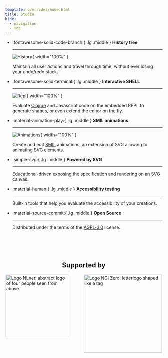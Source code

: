 ```yaml
---
template: overrides/home.html
title: Studio
hide:
  - navigation
  - toc
---
```


<div class="grid cards" style="margin-bottom: 100px;" markdown>

-   :fontawesome-solid-code-branch:{ .lg .middle } __History tree__

    ---

    ![History](./assets/images/history.png){ width="100%" }

    Maintain all user actions and travel through time, without ever losing your undo/redo stack.

-   :fontawesome-solid-terminal:{ .lg .middle } __Interactive SHELL__

    ---

    ![Repl](./assets/images/repl.png){ width="100%" }

    Evaluate [Clojure](https://clojure.org/) and Javascript code on the embedded REPL to generate shapes, or even extend the editor on the fly.


-   :material-animation-play:{ .lg .middle } __SMIL animations__

    ---

    ![Animations](./assets/images/animations.png){ width="100%" }

    Create and edit [SMIL](https://developer.mozilla.org/en-US/docs/Web/SVG/SVG_animation_with_SMIL) animations, an extension of SVG allowing to animating SVG elements.

-   :simple-svg:{ .lg .middle } __Powered by SVG__

    ---

    Educational-driven exposing the specification and rendering on an [SVG](https://developer.mozilla.org/en-US/docs/Web/SVG) canvas.

-   :material-human:{ .lg .middle } __Accessibility testing__

    ---

    Built-in tools that help you evaluate the accessibility of your creations.

-   :material-source-commit:{ .lg .middle } __Open Source__

    ---

    Distributed under the terms of the [AGPL-3.0](https://github.com/repath-project/repath-studio/blob/main/LICENSE) license.

</div>

<section>
    <h2 style="text-align: center;">Supported by</h2>
    <div style="display: flex; justify-content: center; gap: 50px; margin-bottom: 100px;">
        <a href="https://nlnet.nl"><img src="https://nlnet.nl/logo/banner.svg" alt="Logo NLnet: abstract logo of four people seen from above" width="200px"></a>
        <a href="https://nlnet.nl/core"><img src="https://nlnet.nl/image/logos/NGI0Core_tag.svg" alt="Logo NGI Zero: letterlogo shaped like a tag" width="250px"></a>
    </div>
</section>
